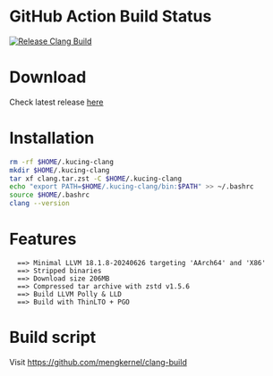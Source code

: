 # GitHub Action Build Status
[![Release Clang Build](https://github.com/mengkernel/clang-build/actions/workflows/build.yml/badge.svg)](https://github.com/mengkernel/clang-build/actions/workflows/build.yml)

# Download
Check latest release [here](https://github.com/mengkernel/clang-stable/releases/latest)

# Installation
```bash
rm -rf $HOME/.kucing-clang
mkdir $HOME/.kucing-clang
tar xf clang.tar.zst -C $HOME/.kucing-clang
echo "export PATH=$HOME/.kucing-clang/bin:$PATH" >> ~/.bashrc
source $HOME/.bashrc
clang --version
```

# Features
```
  ==> Minimal LLVM 18.1.8-20240626 targeting 'AArch64' and 'X86'
  ==> Stripped binaries
  ==> Download size 206MB
  ==> Compressed tar archive with zstd v1.5.6
  ==> Build LLVM Polly & LLD
  ==> Build with ThinLTO + PGO
```
# Build script

  Visit https://github.com/mengkernel/clang-build
